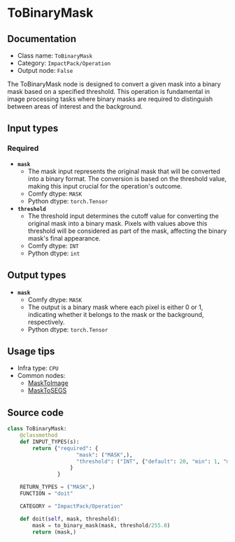 # ToBinaryMask
## Documentation
- Class name: `ToBinaryMask`
- Category: `ImpactPack/Operation`
- Output node: `False`

The ToBinaryMask node is designed to convert a given mask into a binary mask based on a specified threshold. This operation is fundamental in image processing tasks where binary masks are required to distinguish between areas of interest and the background.
## Input types
### Required
- **`mask`**
    - The mask input represents the original mask that will be converted into a binary format. The conversion is based on the threshold value, making this input crucial for the operation's outcome.
    - Comfy dtype: `MASK`
    - Python dtype: `torch.Tensor`
- **`threshold`**
    - The threshold input determines the cutoff value for converting the original mask into a binary mask. Pixels with values above this threshold will be considered as part of the mask, affecting the binary mask's final appearance.
    - Comfy dtype: `INT`
    - Python dtype: `int`
## Output types
- **`mask`**
    - Comfy dtype: `MASK`
    - The output is a binary mask where each pixel is either 0 or 1, indicating whether it belongs to the mask or the background, respectively.
    - Python dtype: `torch.Tensor`
## Usage tips
- Infra type: `CPU`
- Common nodes:
    - [MaskToImage](../../Comfy/Nodes/MaskToImage.md)
    - [MaskToSEGS](../../ComfyUI-Impact-Pack/Nodes/MaskToSEGS.md)



## Source code
```python
class ToBinaryMask:
    @classmethod
    def INPUT_TYPES(s):
        return {"required": {
                      "mask": ("MASK",),
                      "threshold": ("INT", {"default": 20, "min": 1, "max": 255}),
                    }
                }

    RETURN_TYPES = ("MASK",)
    FUNCTION = "doit"

    CATEGORY = "ImpactPack/Operation"

    def doit(self, mask, threshold):
        mask = to_binary_mask(mask, threshold/255.0)
        return (mask,)

```
